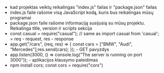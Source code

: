 - kad projektas veiktų reikalingas "index.js" failas ir "package.json" failas
- index.js faile rašome visą JavaScript kodą, kuris bus reikalingas mūsų programai
- package.json faile rašome informaciją susijusią su mūsų projektu. Reikalinga title, version ir scripts sekcija
- const casual = require("casual"); // same as import casual from 'casual';
= req - request, res - response
- app.get("/cars", (req, res) => { const cars = ["BMW", "Audi", "Mercedes"];res.send(cars); }); - GET pavyzdys
- app.listen(3000, () => console.log("The server is running on port 3000")); - aplikacijos klausymo paleidimas
- npm install cors; const cors = require("cors")